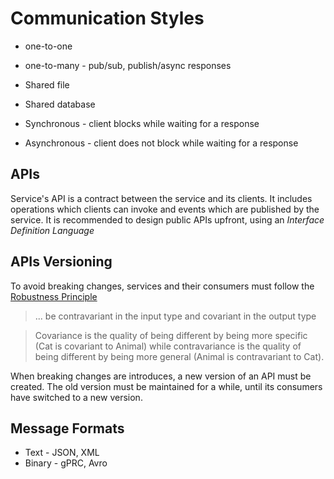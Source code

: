 # Communication Styles

- one-to-one
- one-to-many - pub/sub, publish/async responses

- Shared file
- Shared database
- Synchronous - client blocks while waiting for a response
- Asynchronous - client does not block while waiting for a response

## APIs

Service's API is a contract between the service and its clients. It includes operations which clients can invoke and events which are published by the service.
It is recommended to design public APIs upfront, using an _Interface Definition Language_

## APIs Versioning

To avoid breaking changes, services and their consumers must follow the [Robustness Principle](https://en.wikipedia.org/wiki/Robustness_principle)

> ... be contravariant in the input type and covariant in the output type

> Covariance is the quality of being different by being more specific (Cat is covariant to Animal) while contravariance is the quality of being different by being more general (Animal is contravariant to Cat).

When breaking changes are introduces, a new version of an API must be created. The old version must be maintained for a while, until its consumers have switched to a new version.

## Message Formats

- Text - JSON, XML
- Binary - gPRC, Avro
